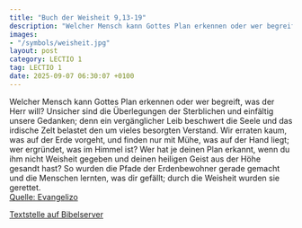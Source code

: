 ```yaml
---
title: "Buch der Weisheit 9,13-19"
description: "Welcher Mensch kann Gottes Plan erkennen oder wer begreift, was der Herr will? Unsicher sind die Überlegungen der Sterblichen und einfältig unsere Gedanken; denn ein vergänglicher Leib beschwert die Seele und das irdische Zelt belastet den um vieles besorgten Verstand. Wir errate...."
images:
- "/symbols/weisheit.jpg"
layout: post
category: LECTIO 1
tag: LECTIO 1
date: 2025-09-07 06:30:07 +0100
---
```

Welcher Mensch kann Gottes Plan erkennen oder wer begreift, was der Herr will?
Unsicher sind die Überlegungen der Sterblichen und einfältig unsere Gedanken;
denn ein vergänglicher Leib beschwert die Seele und das irdische Zelt belastet den um vieles besorgten Verstand.
Wir erraten kaum, was auf der Erde vorgeht, und finden nur mit Mühe, was auf der Hand liegt; wer ergründet, was im Himmel ist?
Wer hat je deinen Plan erkannt, wenn du ihm nicht Weisheit gegeben und deinen heiligen Geist aus der Höhe gesandt hast?
So wurden die Pfade der Erdenbewohner gerade gemacht und die Menschen lernten, was dir gefällt;
durch die Weisheit wurden sie gerettet.<!--more--><br>
[Quelle: Evangelizo](https://evangeliumtagfuertag.org/DE/gospel)

[Textstelle auf Bibelserver](https://www.bibleserver.com/EU/Weisheit9,13-19)
